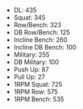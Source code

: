 * DL: 435
*  Squat: 345
*  Row/Bench: 323
*  DB Row/Bench: 125
*  Incline Bench: 260
*  Incline DB Bench: 100
*  Military: 255
*  DB Military: 100
*  Push Up: 87
*  Pull Up: 27
*  1RPM Squat: 725
*  1RPM Row: 575
*  1RPM Bench: 535

